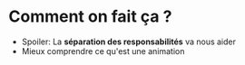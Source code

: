 Comment on fait ça ?
====================

+ Spoiler: La **séparation des responsabilités** va nous aider
+ Mieux comprendre ce qu'est une animation
